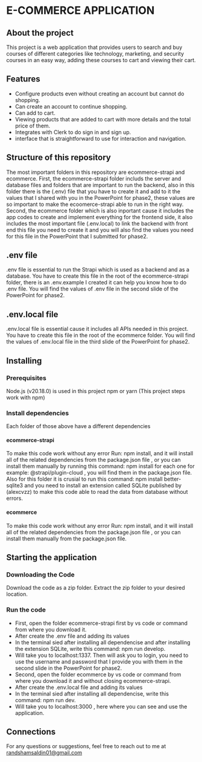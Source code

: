 # E-COMMERCE APPLICATION

## About the project
This project is a web application that provides users to search and buy courses of different categories like technology, marketing, and security courses in an easy way, adding these courses to cart and viewing their cart.

## Features
* Configure products even without creating an account but cannot do shopping.
* Can create an account to continue shopping.
* Can add to cart.
* Viewing products that are added to cart with more details and the total price of them.
* Integrates with Clerk to do sign in and sign up.
* interface that is straightforward to use for interaction and navigation.

## Structure of this repository
The most important folders in this repository are ecommerce-strapi and ecommerce. First, the ecommerce-strapi folder includs the server and database files and folders that are important to run the backend, also in this folder there is the (.env) file that you have to create it and add to it the values that I shared with you in the PowerPoint for phase2, these values are so important to make the ecoomerce-strapi able to run in the right way. Second, the ecommerce folder which is also inportant cause it includes the app codes to create and implement everything for the frontend side, it also includes the most important file (.env.local) to link the backend with front end this file you need to create it and you will also find the values you need for this file in the PowerPoint that I submitted for phase2.

## .env file
.env file is essential to run the Strapi which is used as a backend and as a database. You have to create this file in the root of the ecommerce-strapi folder, there is an .env.example I created it can help you know how to do .env file. You will find the values of .env file in the second slide of the PowerPoint for phase2.

## .env.local file
.env.local file is essential cause it includes all APIs needed in this project. You have to create this file in the root of the ecommerce folder. You will find the values of .env.local file in the third slide of the PowerPoint for phase2.

## Installing
### Prerequisites
Node.js (v20.18.0) is used in this project npm or yarn (This project steps work with npm)
### Install dependencies
Each folder of those above have a different dependencies
#### ecommerce-strapi
To make this code work without any error Run: npm install, and it will install all of the related dependencies from the package.json file , or you can install them manually by running this command: npm install for each one for example:  @strapi/plugin-cloud , you will find them in the package.json file.
Also for this folder it is crusial to run this command: npm install better-sqlite3 and you need to install an extension called SQLite published by (alexcvzz) to make this code able to read the data from database without errors.
#### ecommerce
To make this code work without any error Run: npm install, and it will install all of the related dependencies from the package.json file , or you can install them manually from the package.json file.

## Starting the application
### Downloading the Code
Download the code as a zip folder.
Extract the zip folder to your desired location.
### Run the code
*	First, open the folder ecommerce-strapi first by vs code or command from where you download it.
*	After create the .env file and adding its values
*	In the terminal sied after installing all dependencise and after installing the extension SQLite, write this command: npm run develop.
*	Will take you to localhost:1337. Then will ask you to login, you need to use the username and password that I provide you with them in the second slide in the PowerPoint for phase2.
*	Second, open the folder ecommerce by vs code or command from where you download it and without closing ecommerce-strapi.
*	After create the .env.local file and adding its values
*	In the terminal sied after installing all dependencise, write this command: npm run dev.
*	Will take you to localhost:3000 , here where you can see and use the application.

## Connections
For any questions or suggestions, feel free to reach out to me at randshamsaldin01@gmail.com
